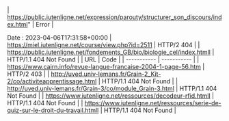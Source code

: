 | https://public.iutenligne.net/expression/parouty/structurer_son_discours/index.html" | Error |

Date : 2023-04-06T17:31:58+00:00
| https://miel.iutenligne.net/course/view.php?id=2511 | HTTP/2 404 |
| https://public.iutenligne.net/fondements_GB/bio/biologie_cel/index.htmll | HTTP/1.1 404 Not Found |
| URL         | Code        |
| ----------- | ----------- |
| https://www.cairn.info/revue-langue-francaise-2004-1-page-56.htm | HTTP/2 403 |
| http://uved.univ-lemans.fr/Grain-2_Kit-2/co/activiteapprentissage.html | HTTP/1.1 404 Not Found |
| http://uved.univ-lemans.fr/Grain-3/co/module_Grain-3.html | HTTP/1.1 404 Not Found |
| https://www.iutenligne.net/ressources/decodeur-rfid.htmll | HTTP/1.1 404 Not Found |
| https://www.iutenligne.net/ressources/serie-de-quiz-sur-le-droit-du-travail.htmll | HTTP/1.1 404 Not Found |
